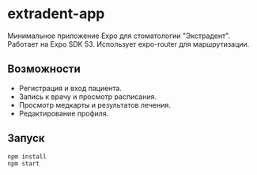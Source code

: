 # extradent-app

Минимальное приложение Expo для стоматологии "Экстрадент".
Работает на Expo SDK 53.
Использует expo-router для маршрутизации.

## Возможности
- Регистрация и вход пациента.
- Запись к врачу и просмотр расписания.
- Просмотр медкарты и результатов лечения.
- Редактирование профиля.

## Запуск
```
npm install
npm start
```

